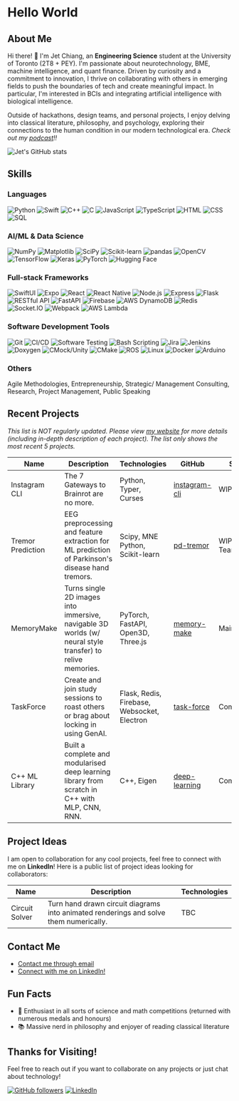 # Hello World

## About Me
Hi there! 👋 I'm Jet Chiang, an **Engineering Science** student at the University of Toronto (2T8 + PEY). I'm passionate about neurotechnology, BME, machine intelligence, and quant finance. Driven by curiosity and a commitment to innovation, I thrive on collaborating with others in emerging fields to push the boundaries of tech and create meaningful impact. In particular, I'm interested in BCIs and integrating artificial intelligence with biological intelligence. 

Outside of hackathons, design teams, and personal projects, I enjoy delving into classical literature, philosophy, and psychology, exploring their connections to the human condition in our modern technological era. _Check out my [podcast](https://open.spotify.com/show/0ibO0UZOgBHXY2b87GbFmZ?si=531461607f8a4416)!!_

![Jet's GitHub stats](https://github-readme-stats.vercel.app/api?username=supreme-gg-gg&show_icons=true&theme=radical)

## Skills

<!-- ![Most Used Languages](https://github-readme-stats.vercel.app/api/top-langs/?username=supreme-gg-gg&layout=compact&theme=dark) -->

### Languages

![Python](https://img.shields.io/badge/Python-3670A0?style=for-the-badge&logo=python&logoColor=white)
![Swift](https://img.shields.io/badge/Swift-FA7343?style=for-the-badge&logo=swift&logoColor=white)
![C++](https://img.shields.io/badge/C++-00599C?style=for-the-badge&logo=c%2B%2B&logoColor=white)
![C](https://img.shields.io/badge/C-A8B9CC?style=for-the-badge&logo=c&logoColor=white)
![JavaScript](https://img.shields.io/badge/JavaScript-F7DF1E?style=for-the-badge&logo=javascript&logoColor=black)
![TypeScript](https://img.shields.io/badge/TypeScript-3178C6?style=for-the-badge&logo=typescript&logoColor=white)
![HTML](https://img.shields.io/badge/HTML5-E34F26?style=for-the-badge&logo=html5&logoColor=white)
![CSS](https://img.shields.io/badge/CSS3-1572B6?style=for-the-badge&logo=css3&logoColor=white)
![SQL](https://img.shields.io/badge/SQL-003B57?style=for-the-badge&logo=postgresql&logoColor=white)

### AI/ML & Data Science

![NumPy](https://img.shields.io/badge/NumPy-013243?style=for-the-badge&logo=numpy&logoColor=white)
![Matplotlib](https://img.shields.io/badge/Matplotlib-11557C?style=for-the-badge&logo=plotly&logoColor=white)
![SciPy](https://img.shields.io/badge/SciPy-8CAAE6?style=for-the-badge&logo=scipy&logoColor=white)
![Scikit-learn](https://img.shields.io/badge/Scikit--learn-F7931E?style=for-the-badge&logo=scikit-learn&logoColor=white)
![pandas](https://img.shields.io/badge/pandas-150458?style=for-the-badge&logo=pandas&logoColor=white)
![OpenCV](https://img.shields.io/badge/OpenCV-5C3EE8?style=for-the-badge&logo=opencv&logoColor=white)
![TensorFlow](https://img.shields.io/badge/TensorFlow-FF6F00?style=for-the-badge&logo=tensorflow&logoColor=white)
![Keras](https://img.shields.io/badge/Keras-FF0000?style=for-the-badge&logo=keras&logoColor=white)
![PyTorch](https://img.shields.io/badge/PyTorch-EE4C2C?style=for-the-badge&logo=pytorch&logoColor=white)
![Hugging Face](https://img.shields.io/badge/Hugging%20Face-FFD54F?style=for-the-badge&logo=huggingface&logoColor=black)

### Full-stack Frameworks

![SwiftUI](https://img.shields.io/badge/SwiftUI-007AFF?style=for-the-badge&logo=swift&logoColor=white)
![Expo](https://img.shields.io/badge/Expo-000020?style=for-the-badge&logo=expo&logoColor=white)
![React](https://img.shields.io/badge/React-61DAFB?style=for-the-badge&logo=react&logoColor=black)
![React Native](https://img.shields.io/badge/React%20Native-61DAFB?style=for-the-badge&logo=react&logoColor=black)
![Node.js](https://img.shields.io/badge/Node.js-339933?style=for-the-badge&logo=nodedotjs&logoColor=white)
![Express](https://img.shields.io/badge/Express-000000?style=for-the-badge&logo=express&logoColor=white)
![Flask](https://img.shields.io/badge/Flask-000000?style=for-the-badge&logo=flask&logoColor=white)
![RESTful API](https://img.shields.io/badge/REST-02569B?style=for-the-badge&logo=postman&logoColor=white)
![FastAPI](https://img.shields.io/badge/FastAPI-009688?style=for-the-badge&logo=fastapi&logoColor=white)
![Firebase](https://img.shields.io/badge/Firebase-FFCA28?style=for-the-badge&logo=firebase&logoColor=black)
![AWS DynamoDB](https://img.shields.io/badge/AWS_DynamoDB-4053D6?style=for-the-badge&logo=amazondynamodb&logoColor=white)
![Redis](https://img.shields.io/badge/Redis-DC382D?style=for-the-badge&logo=redis&logoColor=white)
![Socket.IO](https://img.shields.io/badge/Socket.IO-010101?style=for-the-badge&logo=socketdotio&logoColor=white)
![Webpack](https://img.shields.io/badge/Webpack-8DD6F9?style=for-the-badge&logo=webpack&logoColor=black)
![AWS Lambda](https://img.shields.io/badge/AWS_Lambda-FF9900?style=for-the-badge&logo=awslambda&logoColor=white)

### Software Development Tools

![Git](https://img.shields.io/badge/Git-F05032?style=for-the-badge&logo=git&logoColor=white)
![CI/CD](https://img.shields.io/badge/CI%2FCD-004088?style=for-the-badge&logo=githubactions&logoColor=white)
![Software Testing](https://img.shields.io/badge/Testing-46a2f1?style=for-the-badge&logo=pytest&logoColor=white)
![Bash Scripting](https://img.shields.io/badge/UNIX-4EAA25?style=for-the-badge&logo=gnu-bash&logoColor=white)
![Jira](https://img.shields.io/badge/Jira-0052CC?style=for-the-badge&logo=jira&logoColor=white)
![Jenkins](https://img.shields.io/badge/Jenkins-D24939?style=for-the-badge&logo=jenkins&logoColor=white)
![Doxygen](https://img.shields.io/badge/Doxygen-000080?style=for-the-badge&logo=doxygen&logoColor=white)
![CMock/Unity](https://img.shields.io/badge/CMock/Unity-00599C?style=for-the-badge&logo=c&logoColor=white)
![CMake](https://img.shields.io/badge/CMake-064F8C?style=for-the-badge&logo=cmake&logoColor=white)
![ROS](https://img.shields.io/badge/ROS-22314E?style=for-the-badge&logo=ros&logoColor=white)
![Linux](https://img.shields.io/badge/Linux-FCC624?style=for-the-badge&logo=linux&logoColor=black)
![Docker](https://img.shields.io/badge/Docker-2496ED?style=for-the-badge&logo=docker&logoColor=white)
![Arduino](https://img.shields.io/badge/Arduino-00979D?style=for-the-badge&logo=arduino&logoColor=white)

### Others
Agile Methodologies, Entrepreneurship, Strategic/ Management Consulting, Research, Project Management, Public Speaking

## Recent Projects
_This list is NOT regularly updated. Please view [my website](https://supreme-gg-gg.github.io) for more details (including in-depth description of each project). The list only shows the most recent 5 projects._

|Name|Description|Technologies|GitHub|Status|
|---|---|---|---|---|
|Instagram CLI|The 7 Gateways to Brainrot are no more.| Python, Typer, Curses | [instagram-cli](https://github.com/supreme-gg-gg/instagram-cli/tree/main) |WIP|
|Tremor Prediction|EEG preprocessing and feature extraction for ML prediction of Parkinson's disease hand tremors.| Scipy, MNE Python, Scikit-learn | [pd-tremor](https://github.com/michaelzixizhou/parkinsons-tremor-detection) | WIP (Design Team) |
|MemoryMake|Turns single 2D images into immersive, navigable 3D worlds (w/ neural style transfer) to relive memories. | PyTorch, FastAPI, Open3D, Three.js | [memory-make](https://github.com/nelonmelons/memorymake/tree/main/backend) |Maintenance|
|TaskForce|Create and join study sessions to roast others or brag about locking in using GenAI.| Flask, Redis, Firebase, Websocket, Electron |[task-force](https://github.com/nicholasching/TaskForce/tree/main) |Completed|
|C++ ML Library|Built a complete and modularised deep learning library from scratch in C++ with MLP, CNN, RNN. | C++, Eigen | [deep-learning](https://github.com/supreme-gg-gg/deep-learning-cpp)|Completed|

## Project Ideas

I am open to collaboration for any cool projects, feel free to connect with me on **LinkedIn**! Here is a public list of project ideas looking for collaborators:

|Name|Description|Technologies|
|--|--|--|
|Circuit Solver|Turn hand drawn circuit diagrams into animated renderings and solve them numerically.|TBC|

## Contact Me
- [Contact me through email](mailto:jetjiang.ez@gmail.com)
- [Connect with me on LinkedIn!](https://www.linkedin.com/in/jet-chiang)

## Fun Facts
- 🔭 Enthusiast in all sorts of science and math competitions (returned with numerous medals and honours)
- 📚 Massive nerd in philosophy and enjoyer of reading classical literature

## Thanks for Visiting!
Feel free to reach out if you want to collaborate on any projects or just chat about technology!

[![GitHub followers](https://img.shields.io/github/followers/supreme-gg-gg?label=Follow&style=social)](https://github.com/supreme-gg-gg)
[![LinkedIn](https://img.shields.io/badge/LinkedIn-Connect-blue)][1]

[1]:https://www.linkedin.com/in/jet-chiang/
